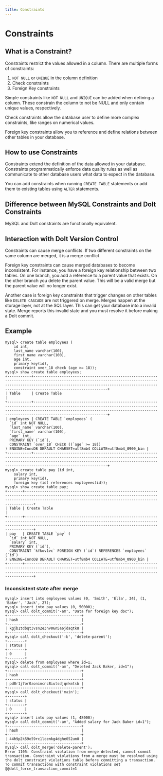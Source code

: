 ```yaml
---
title: Constraints
---
```


# Constraints

## What is a Constraint?

Constraints restrict the values allowed in a column. There are multiple forms of constraints: 

1. `NOT NULL` or `UNIQUE` in the column definition
2. Check constraints
3. Foreign Key constraints

Simple constraints like `NOT NULL` and `UNIQUE` can be added when defining a column. These constrain the column to not be NULL and only contain unique values, respectively.

Check constraints allow the database user to define more complex constraints, like ranges on numerical values. 

Foreign key constraints allow you to reference and define relations between other tables in your database. 

## How to use Constraints

Constraints extend the definition of the data allowed in your database. Constraints programmatically enforce data quality rules as well as communicate to other database users what data to expect in the database.

You can add constraints when running `CREATE TABLE` statements or add them to existing tables using `ALTER` statements.

## Difference between MySQL Constraints and Dolt Constraints

MySQL and Dolt constraints are functionally equivalent.

## Interaction with Dolt Version Control

Constraints can cause merge conflicts. If two different constraints on the same column are merged, it is a merge conflict.

Foreign key constraints can cause merged databases to become inconsistent. For instance, you have a foreign key relationship between two tables. On one branch, you add a reference to a parent value that exists. On the other branch you delete the parent value. This will be a valid merge but the parent value will no longer exist. 

Another case is foreign key constraints that trigger changes on other tables like `DELETE CASCADE` are not triggered on merge. Merges happen at the storage layer, not at the SQL layer. This can get your database into a invalid state. Merge reports this invalid state and you must resolve it before making a Dolt commit. 

## Example

```
mysql> create table employees (
    id int, 
    last_name varchar(100), 
    first_name varchar(100), 
    age int, 
    primary key(id), 
    constraint over_18 check (age >= 18));
mysql> show create table employees;
+-----------+----------------------------------------------------------------------------------------------------------------------------------------------------------------------------------------------------------------------------------------------------+
| Table     | Create Table                                                                                                                                                                                                                                              |
+-----------+----------------------------------------------------------------------------------------------------------------------------------------------------------------------------------------------------------------------------------------------------+
| employees | CREATE TABLE `employees` (
  `id` int NOT NULL,
  `last_name` varchar(100),
  `first_name` varchar(100),
  `age` int,
  PRIMARY KEY (`id`),
  CONSTRAINT `over_18` CHECK ((`age` >= 18))
) ENGINE=InnoDB DEFAULT CHARSET=utf8mb4 COLLATE=utf8mb4_0900_bin |
+-----------+----------------------------------------------------------------------------------------------------------------------------------------------------------------------------------------------------------------------------------------------------+
mysql> create table pay (id int, 
    salary int, 
    primary key(id), 
    foreign key (id) references employees(id));
mysql> show create table pay;
+-------+----------------------------------------------------------------------------------------------------------------------------------------------------------------------------------------------------------------------+
| Table | Create Table                                                                                                                                                                                                              |
+-------+----------------------------------------------------------------------------------------------------------------------------------------------------------------------------------------------------------------------+
| pay   | CREATE TABLE `pay` (
  `id` int NOT NULL,
  `salary` int,
  PRIMARY KEY (`id`),
  CONSTRAINT `kfkov1vc` FOREIGN KEY (`id`) REFERENCES `employees` (`id`)
) ENGINE=InnoDB DEFAULT CHARSET=utf8mb4 COLLATE=utf8mb4_0900_bin |
+-------+----------------------------------------------------------------------------------------------------------------------------------------------------------------------------------------------------------------------+
```

### Inconsistent state after merge

```
mysql> insert into employees values (0, 'Smith', 'Ella', 34), (1, 'Baker', 'Jack', 27);
mysql> insert into pay values (0, 50000);
mysql> call dolt_commit('-am', "Data for foreign key doc");
+----------------------------------+
| hash                             |
+----------------------------------+
| kgjb1tdbqt3vsn2e3nv06n5a6jdaqtk8 |
+----------------------------------+
mysql> call dolt_checkout('-b', 'delete-parent');
+--------+
| status |
+--------+
| 0      |
+--------+
mysql> delete from employees where id=1;
mysql> call dolt_commit('-am', "Deleted Jack Baker, id=1");
+----------------------------------+
| hash                             |
+----------------------------------+
| pd8r1j7or0aonincnc8iutsdjqnkmtsb |
+----------------------------------+
mysql> call dolt_checkout('main');
+--------+
| status |
+--------+
| 0      |
+--------+
mysql> insert into pay values (1, 48000);
mysql> call dolt_commit('-am', "Added salary for Jack Baker id=1");
+----------------------------------+
| hash                             |
+----------------------------------+
| 44h9p2k59o59rc1lcenkg4dghe052um0 |
+----------------------------------+
mysql> call dolt_merge('delete-parent');
Error 1105: Constraint violation from merge detected, cannot commit transaction. Constraint violations from a merge must be resolved using the dolt_constraint_violations table before committing a transaction. To commit transactions with constraint violations set @@dolt_force_transaction_commit=1
```